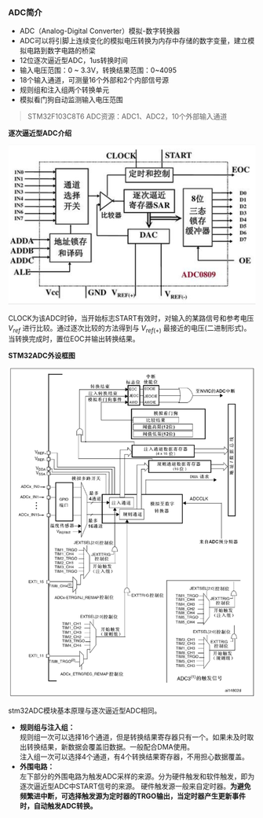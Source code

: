### ADC简介  
- ADC（Analog-Digital Converter）模拟-数字转换器  
- ADC可以将引脚上连续变化的模拟电压转换为内存中存储的数字变量，建立模拟电路到数字电路的桥梁  
- 12位逐次逼近型ADC，1us转换时间  
- 输入电压范围：0 ~ 3.3V，转换结果范围：0~4095  
- 18个输入通道，可测量16个外部和2个内部信号源  
- 规则组和注入组两个转换单元  
- 模拟看门狗自动监测输入电压范围  

>STM32F103C8T6 ADC资源：ADC1、ADC2，10个外部输入通道  

**逐次逼近型ADC介绍**  
<div><img src = "./images/逐次逼近型ADC.png"></div>  

CLOCK为该ADC时钟，当开始标志START有效时，对输入的某路信号和参考电压 ${V}_ {ref}$ 进行比较。通过逐次比较的方法得到与 ${V}_ {ref(+)}$ 最接近的电压(二进制形式)。
当转换完成时，置位EOC并输出转换结果。  

**STM32ADC外设框图**  
<div><img src = "./images/ADC框图.png"></div>  

stm32ADC模块基本原理与逐次逼近型ADC相同。  
- **规则组与注入组：**  
规则组一次可以选择16个通道，但是转换结果寄存器只有一个。如果未及时取出转换结果，新数据会覆盖旧数据。一般配合DMA使用。  
注入组一次可以选择4个通道，有4个转换结果寄存器，不用担心数据覆盖。  
- **外围电路：**  
左下部分的外围电路为触发ADC采样的来源。分为硬件触发和软件触发，即为逐次逼近型ADC中START信号的来源。
硬件触发源一般来自定时器。**为避免频繁进中断，可选择触发源为定时器的TRGO输出，当定时器产生更新事件时，自动触发ADC转换。**  

